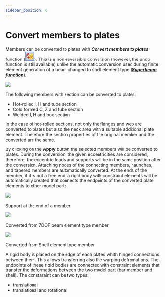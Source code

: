 ```yaml
---
sidebar_position: 6
---
```

# Convert members to plates

Members can be converted to plates with **_Convert members to plates_** function (![](./img/wp-content-uploads-2021-04-cmd_explode_to_shell.png)). This is a non-reversible conversion (however, the undo function is still available) unlike the automatic conversion used during finite element generation of a beam changed to shell element type (**_[Superbeam function](../5_0_structural-modeling/5_14_superbeam.md)_**).

<!-- /wp:paragraph -->

<!-- wp:image {"id":8817,"width":600,"height":330,"sizeSlug":"full","linkDestination":"media"} -->

[![](https://Consteelsoftware.com/wp-content/uploads/2021/04/6-6-Convert-members-to-plates.png)](./img/wp-content-uploads-2021-04-6-6-Convert-members-to-plates.png)

<!-- /wp:image -->

<!-- wp:paragraph -->

The following members with section can be converted to plates:

<!-- /wp:paragraph -->

<!-- wp:list -->

- Hot-rolled I, H and tube section
- Cold formed C, Z and tube section
- Welded I, H and box section

<!-- /wp:list -->

<!-- wp:paragraph {"align":"justify"} -->

In the case of hot-rolled sections, not only the flanges and web are converted to plates but also the neck area with a suitable additional plate element. Therefore the section properties of the original member and the converted are the same.

<!-- /wp:paragraph -->

<!-- wp:paragraph {"align":"justify"} -->

By clicking on the **Apply** button the selected members will be converted to plates. During the conversion, the given eccentricities are considered, therefore, the eccentric loads and supports will be in the same position after the conversion. Attaching nodes of the connecting members, haunches, and tapered members are automatically converted. At the ends of the member, if it is not a free end, a rigid body with constraint elements will be automatically created that connects the endpoints of the converted plate elements to other model parts.

<!-- /wp:paragraph -->

<!-- wp:columns -->

<!-- wp:column -->

<!-- wp:image {"align":"center","id":22011,"height":500,"sizeSlug":"full","linkDestination":"media"} -->

[![](https://Consteelsoftware.com/wp-content/uploads/2021/04/scr_endsupp_member.png)](./img/wp-content-uploads-2021-04-scr_endsupp_member.png)

Support at the end of a member

<!-- /wp:image -->

<!-- /wp:column -->

<!-- wp:column -->

<!-- wp:image {"align":"center","id":21999,"height":500,"sizeSlug":"large","linkDestination":"media"} -->

[![](https://Consteelsoftware.com/wp-content/uploads/2021/04/scr_endsupp_dualmember.png)](./img/wp-content-uploads-2021-04-scr_endsupp_dualmember.png)

Converted from 7DOF beam element type member

<!-- /wp:image -->

<!-- /wp:column -->

<!-- wp:column -->

<!-- wp:image {"align":"center","id":22005,"height":500,"sizeSlug":"large","linkDestination":"media"} -->

[![](https://Consteelsoftware.com/wp-content/uploads/2021/04/scr_endsupp_dualshell.png)](./img/wp-content-uploads-2021-04-scr_endsupp_dualshell.png)

Converted from Shell element type member

<!-- /wp:image -->

<!-- /wp:column -->

<!-- /wp:columns -->

<!-- wp:paragraph -->

A rigid body is placed on the edge of each plates whith hinged connections between them. This allows transferring also the warping defromations. The endpoints of these rigid bodies are connected with constraint elements that transfer the deformations between the two model part (bar member and shell). The constaraint can be two types:

<!-- /wp:paragraph -->

<!-- wp:list -->

- translational
- translational and rotational

<!-- /wp:list -->

<!-- wp:paragraph -->

<!-- /wp:paragraph -->
